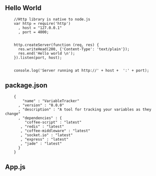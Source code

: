 ## Hello World

        //Http library is native to node.js
        var http = require('http')
          , host = "127.0.0.1"
          , port = 4000;


        http.createServer(function (req, res) {
          res.writeHead(200, {'Content-Type': 'text/plain'});
          res.end('Hello world \n');
        }).listen(port, host);


        console.log('Server running at http://' + host +  ':' + port);


## package.json
        {                                                                                                     
            "name" : "VariableTracker"                                                                        
          , "version" : "0.0.0"                                                                               
          , "description" : "A tool for tracking your variables as they change"                               
          , "dependencies" : {                                                                                
             "coffee-script" : "latest"                                                                       
           , "redis" : "latest"                                                                               
           , "coffee-middleware" : "latest"                                                                   
           , "socket.io" : "latest"                                                                           
           , "express" : "latest"                                                                             
           , "jade" : "latest"                                                                                
          }                                                                                                   
        }  
## App.js
